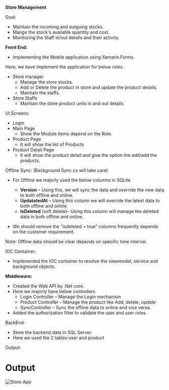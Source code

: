 **Store Management**

Goal:

- Maintain the incoming and outgoing stocks.
- Mange the stock&#39;s available quantity and cost.
- Monitoring the Staff in/out details and their activity.

**Front End:**

- Implementing the Mobile application using Xamarin.Forms.

Here, we have implement the application for below roles.

- Store manager
  - Manage the store stocks.
  - Add or Delete the product in store and update the product details.
  - Maintain the staffs.
- Store Staffs
  - Maintain the store product units in and out details.

UI Screens:

- Login
- Main Page
  - Show the Module items depend on the Role.
- Product Page
  - It will show the list of Products
- Product Detail Page
  - It will show the product detail and give the option the edit/add the products.

Offline Sync: (Background Sync.cs will take care)

- For Offline we majorly used the below columns in SQLite
  - **Version** – Using this, we will sync the data and override the new data to both offline and online.
  - **UpdatatedAt** – Using this column we will override the latest data to both offline and online
  - **IsDeleted** (soft delete)– Using this column will manage the deleted data in both offline and online.

- We should remove the &quot;isdeleted = true&quot; columns frequently depends on the customer requirement.

Note: Offline data should be clear depends on specific time interval.

IOC Container:

- Implemented the IOC container to resolve the viewmodel, service and background objects.

**Middleware:**

- Created the Web API by .Net core.
- Here we majorly have below controllers
  - Login Controller – Manage the Login mechanism
  - Product Controller – Manage the product like Add, delete, update
  - SyncController – Sync the offline data to online and vice versa.
- Added the authorization filter to validate the user and user roles.

BackEnd:

- Store the backend data in SQL Server.
- Here we used the 2 tables user and product

Output:

# Output

![Store App](https://github.com/rajeshangappan/Xamarin/blob/master/Samples/ABB%20Sample/Store.gif.gif)
